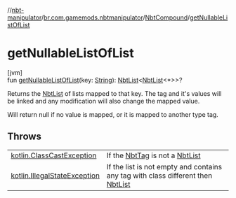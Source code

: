 //[nbt-manipulator](../../../index.md)/[br.com.gamemods.nbtmanipulator](../index.md)/[NbtCompound](index.md)/[getNullableListOfList](get-nullable-list-of-list.md)

# getNullableListOfList

[jvm]\
fun [getNullableListOfList](get-nullable-list-of-list.md)(key: [String](https://kotlinlang.org/api/latest/jvm/stdlib/kotlin/-string/index.html)): [NbtList](../-nbt-list/index.md)&lt;[NbtList](../-nbt-list/index.md)&lt;*&gt;&gt;?

Returns the [NbtList](../-nbt-list/index.md) of lists mapped to that key. The tag and it's values will be linked and any modification will also change the mapped value.

Will return null if no value is mapped, or it is mapped to another type tag.

## Throws

| | |
|---|---|
| [kotlin.ClassCastException](https://kotlinlang.org/api/latest/jvm/stdlib/kotlin/-class-cast-exception/index.html) | If the [NbtTag](../-nbt-tag/index.md) is not a [NbtList](../-nbt-list/index.md) |
| [kotlin.IllegalStateException](https://kotlinlang.org/api/latest/jvm/stdlib/kotlin/-illegal-state-exception/index.html) | If the list is not empty and contains any tag with class different then [NbtList](../-nbt-list/index.md) |
